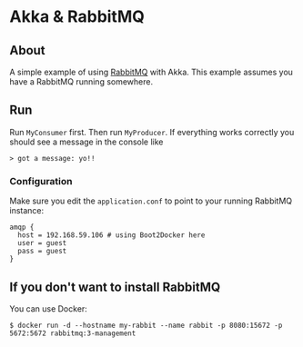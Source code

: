 Akka & RabbitMQ
=========================
## About
A simple example of using [RabbitMQ](https://www.rabbitmq.com/) with Akka. This example assumes you have a RabbitMQ running somewhere.

## Run
Run `MyConsumer` first. Then run `MyProducer`. If everything works correctly you should see a message in the console like 

```shell
> got a message: yo!!
```

### Configuration
Make sure you edit the `application.conf` to point to your running RabbitMQ instance:

```
amqp {
  host = 192.168.59.106 # using Boot2Docker here
  user = guest
  pass = guest
}
```

## If you don't want to install RabbitMQ

You can use Docker:

```shell
$ docker run -d --hostname my-rabbit --name rabbit -p 8080:15672 -p 5672:5672 rabbitmq:3-management
```